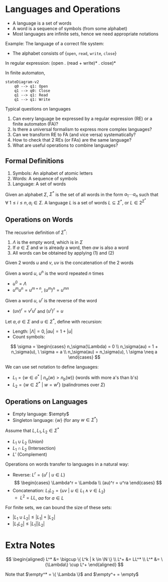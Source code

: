 # Languages and Operations

- A language is a set of words
- A word is a sequence of symbols (from some alphabet)
- Most languages are infinite sets, hence we need appropriate notations

Example: The language of a correct file system:
- The alphabet consists of {`open`, `read`, `write`, `close`}

In regular expression: (open . (read + write)* . close)*

In finite automaton,

```mermaid
stateDiagram-v2
    q0 --> q1: Open
    q1 --> q0: Close
    q1 --> q1: Read
    q1 --> q1: Write
```

Typical questions on languages
1. Can every language be expressed by a regular expression (RE) or a finite automaton (FA)?
2. Is there a universal formalism to express more complex languages?
3. Can we transform RE to FA (and vice versa) systematically?
4. How to check that 2 REs (or FAs) are the same language?
5. What are useful operations to combine languages?

## Formal Definitions

1. Symbols: An alphabet of atomic letters
2. Words: A sequence of symbols
3. Language: A set of words

Given an alphabet $\Sigma$, $\Sigma^*$ is the set of all words in the form $a_1 \cdots a_n$ such that $\forall \ 1 \le i \le n, a_i \in \Sigma$. A language $L$ is a set of words $L \subseteq \Sigma^*$, or $L \in 2^{\Sigma^*}$

## Operations on Words

The recusrive definition of $\Sigma^*$:
1. $\Lambda$ is the empty word, which is in $\Sigma$
2. If $a \in \Sigma$ and $w$ is already a word, then $aw$ is also a word
3. All words can be obtained by applying (1) and (2)

Given 2 words $u$ and $v$, $uv$ is the concatenation of the 2 words

Given a word $u$, $u^n$ is the word repeated $n$ times
- $u^0 = \Lambda$
- $u^m u^n = u^{m + n}$, $(u^{m})^n = u^{mn}$

Given a word $u$, $u^r$ is the reverse of the word
- $(uv)^r = v^r u^r$ and $(u^r)^r = u$

Let $a, \sigma \in \Sigma$ and $u \in \Sigma^*$, define with recursion:
- Length: $|\Lambda| = 0, |au| = 1 + |u|$
- Count symbols: 

$$
\sigma = \begin{cases}
    n_\sigma(\Lambda) = 0 \\
    n_\sigma(au) = 1 + n_\sigma(u), \ \sigma = a \\
    n_\sigma(au) = n_\sigma(u), \ \sigma \neq a
\end{cases}
$$

We can use set notation to define languages:

- $L_1 = \{w \in \sigma^* \ | \ n_a(w) > n_b(w)\}$ (words with more a's than b's)
- $L_2 = \{ w \in \Sigma^* \ | \ w = w^r \}$ (palindromes over $\Sigma$)

## Operations on Languages

- Empty language: $\empty$
- Singleton language: $\{w\}$ (for any $w \in \Sigma^*$)

Assume that $L, L_1, L_2 \in \Sigma^*$
- $L_1 \cup L_2$ (Union)
- $L_1 \cap L_2$ (Intersection)
- $L'$ (Complement)

Operations on words transfer to languages in a natural way:

- Reverse: $L^r = \{u^r \ | \ u \in L\}$
    $$
        \begin{cases}
            \Lambda^r = \Lambda \\
            (au)^r = u^ra
        \end{cases}
    $$
- Concatenation: $L_1 L_2 = \{uv \ | \ u \in L_1 \land v \in L_2 \}$
    - $L^2 = LL$, $aa$ for $a \in L$

For finite sets, we can bound the size of these sets:
- $|L_1 \cup L_2| \leq |L_1| + |L_2|$
- $|L_1 L_2| \leq |L_1||L_2|$

# Extra Notes

$$
\begin{aligned}
L^* &= \bigcup \{ L^k | k \in \N \} \\
L^+ &= LL^* \\
L^* &= \{\Lambda\} \cup L^+
\end{aligned}
$$

Note that $\empty^* = \{ \Lambda \}$ and $\empty^+ = \empty$